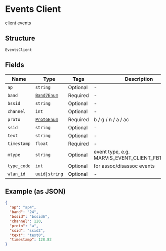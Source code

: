 
# Events Client

client events

## Structure

`EventsClient`

## Fields

| Name | Type | Tags | Description |
|  --- | --- | --- | --- |
| `ap` | `string` | Optional | - |
| `band` | [`Band7Enum`](../../doc/models/band-7-enum.md) | Required | - |
| `bssid` | `string` | Optional | - |
| `channel` | `int` | Optional | - |
| `proto` | [`ProtoEnum`](../../doc/models/proto-enum.md) | Required | b / g / n / a / ac |
| `ssid` | `string` | Optional | - |
| `text` | `string` | Optional | - |
| `timestamp` | `float` | Required | - |
| `mtype` | `string` | Optional | event type, e.g. MARVIS_EVENT_CLIENT_FBT_FAILURE |
| `type_code` | `int` | Optional | for assoc/disassoc events |
| `wlan_id` | `uuid\|string` | Optional | - |

## Example (as JSON)

```json
{
  "ap": "ap4",
  "band": "24",
  "bssid": "bssid6",
  "channel": 120,
  "proto": "a",
  "ssid": "ssid2",
  "text": "text0",
  "timestamp": 128.82
}
```

